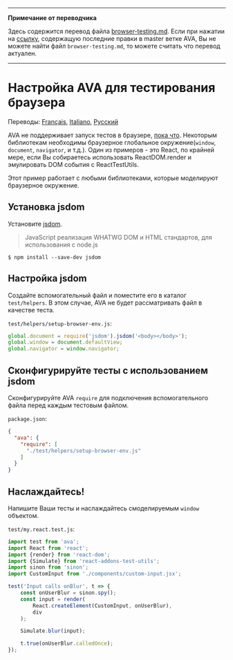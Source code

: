 ___
**Примечание от переводчика**

Здесь содержится перевод файла [browser-testing.md](https://github.com/avajs/ava/blob/main/docs/recipes/browser-testing.md). Если при нажатии на [ссылку](https://github.com/avajs/ava/compare/8e2f3dca177a4283ad882596d3c1425cabb998ef...main#diff-9d3d394077fa7f97cbbb0fefc098ac60), содержащую последние правки в master ветке AVA, Вы не можете найти файл `browser-testing.md`, то можете считать что перевод актуален.
___
# Настройка AVA для тестирования браузера

Переводы: [Français](https://github.com/avajs/ava-docs/blob/main/fr_FR/docs/recipes/browser-testing.md), [Italiano](https://github.com/avajs/ava-docs/blob/main/it_IT/recipes/browser-testing.md), [Русский](https://github.com/avajs/ava-docs/blob/main/ru_RU/docs/recipes/browser-testing.md)

AVA не поддерживает запуск тестов в браузере, [пока что](https://github.com/avajs/ava/issues/24). Некоторым библиотекам необходимы браузерное глобальное окружение(`window`, `document`, `navigator`, и т.д.).
Один из примеров - это React, по крайней мере, если Вы собираетесь использовать ReactDOM.render и эмулировать DOM события с ReactTestUtils.

Этот пример работает с любыми библиотеками, которые моделируют браузерное окружение.

## Установка jsdom

Установите [jsdom](https://github.com/tmpvar/jsdom).

> JavaScript реализация WHATWG DOM и HTML стандартов, для использования с node.js

```
$ npm install --save-dev jsdom
```

## Настройка jsdom

Создайте вспомогательный файл и поместите его в каталог `test/helpers`. В этом случае, AVA не будет рассматривать файл в качестве теста.

`test/helpers/setup-browser-env.js`:

```js
global.document = require('jsdom').jsdom('<body></body>');
global.window = document.defaultView;
global.navigator = window.navigator;
```

## Сконфигурируйте тесты с использованием jsdom

Сконфигурируйте AVA `require` для подключения вспомогательного файла перед каждым тестовым файлом.

`package.json`:

```json
{
  "ava": {
    "require": [
      "./test/helpers/setup-browser-env.js"
    ]
  }
}
```

## Наслаждайтесь!

Напишите Ваши тесты и наслаждайтесь смоделируемым `window` объектом.

`test/my.react.test.js`:

```js
import test from 'ava';
import React from 'react';
import {render} from 'react-dom';
import {Simulate} from 'react-addons-test-utils';
import sinon from 'sinon';
import CustomInput from './components/custom-input.jsx';

test('Input calls onBlur', t => {
	const onUserBlur = sinon.spy();
	const input = render(
		React.createElement(CustomInput, onUserBlur),
		div
	);

	Simulate.blur(input);

	t.true(onUserBlur.calledOnce);
});
```
